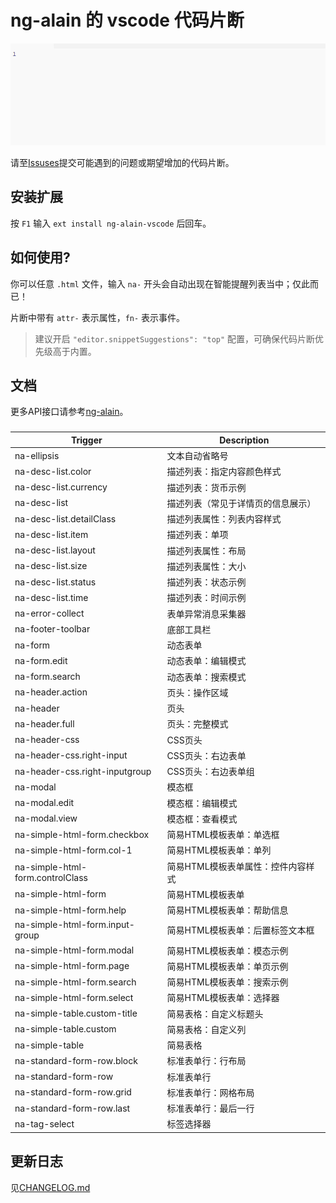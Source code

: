 # ng-alain 的 vscode 代码片断

![Plugin in action](help.gif)

请至[Issuses](https://github.com/cipchk/ng-alain-vscode/issues)提交可能遇到的问题或期望增加的代码片断。

## 安装扩展

按 `F1` 输入 `ext install ng-alain-vscode` 后回车。

## 如何使用?

你可以任意 `.html` 文件，输入 `na-` 开头会自动出现在智能提醒列表当中；仅此而已！

片断中带有 `attr-` 表示属性，`fn-` 表示事件。

> 建议开启 `"editor.snippetSuggestions": "top"` 配置，可确保代码片断优先级高于内置。

## 文档

更多API接口请参考[ng-alain](https://ng-alain.com/)。


### 

Trigger | Description
--- | ---
na-ellipsis | 文本自动省略号
na-desc-list.color | 描述列表：指定内容颜色样式
na-desc-list.currency | 描述列表：货币示例
na-desc-list | 描述列表（常见于详情页的信息展示）
na-desc-list.detailClass | 描述列表属性：列表内容样式
na-desc-list.item | 描述列表：单项
na-desc-list.layout | 描述列表属性：布局
na-desc-list.size | 描述列表属性：大小
na-desc-list.status | 描述列表：状态示例
na-desc-list.time | 描述列表：时间示例
na-error-collect | 表单异常消息采集器
na-footer-toolbar | 底部工具栏
na-form | 动态表单
na-form.edit | 动态表单：编辑模式
na-form.search | 动态表单：搜索模式
na-header.action | 页头：操作区域
na-header | 页头
na-header.full | 页头：完整模式
na-header-css | CSS页头
na-header-css.right-input | CSS页头：右边表单
na-header-css.right-inputgroup | CSS页头：右边表单组
na-modal | 模态框
na-modal.edit | 模态框：编辑模式
na-modal.view | 模态框：查看模式
na-simple-html-form.checkbox | 简易HTML模板表单：单选框
na-simple-html-form.col-1 | 简易HTML模板表单：单列
na-simple-html-form.controlClass | 简易HTML模板表单属性：控件内容样式
na-simple-html-form | 简易HTML模板表单
na-simple-html-form.help | 简易HTML模板表单：帮助信息
na-simple-html-form.input-group | 简易HTML模板表单：后置标签文本框
na-simple-html-form.modal | 简易HTML模板表单：模态示例
na-simple-html-form.page | 简易HTML模板表单：单页示例
na-simple-html-form.search | 简易HTML模板表单：搜索示例
na-simple-html-form.select | 简易HTML模板表单：选择器
na-simple-table.custom-title | 简易表格：自定义标题头
na-simple-table.custom | 简易表格：自定义列
na-simple-table | 简易表格
na-standard-form-row.block | 标准表单行：行布局
na-standard-form-row | 标准表单行
na-standard-form-row.grid | 标准表单行：网格布局
na-standard-form-row.last | 标准表单行：最后一行
na-tag-select | 标签选择器

## 更新日志

见[CHANGELOG.md](CHANGELOG.md)
